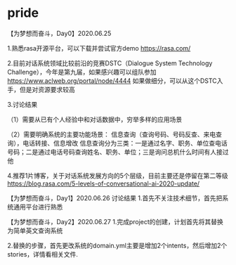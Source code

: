 # pride

【为梦想而奋斗，Day0】2020.06.25

1.熟悉rasa开源平台，可以下载并尝试官方demo
https://rasa.com/

2.目前对话系统领域比较前沿的竞赛DSTC（Dialogue System Technology Challenge），今年是第九届，如果感兴趣可以组队参加
https://www.aclweb.org/portal/node/4444
如果做细分，可以从这个DSTC入手，但是对资源要求较高

3.讨论结果 

（1）需要从已有个人经验中和对话数据中，穷举多样的应用场景

（2）需要明确系统的主要功能场景：
信息查询（查询号码、号码反查、来电查询），电话转接、信息增改
信息查询分为三类：一是通过名字、职务、单位查电话号码；二是通过电话号码查询姓名、职务、单位；三是询问总机什么时间有人接过他

4.推荐1片博客，关于对话系统发展方向的5个层级，目前主要还是停留在第二等级
https://blog.rasa.com/5-levels-of-conversational-ai-2020-update/

【为梦想而奋斗，Day1】2020.06.26
讨论结果
1.首先不关注技术细节，首先把系统通用平台进行熟悉

【为梦想而奋斗，Day2】2020.06.27
1.完成project的创建，计划首先将其替换为简单英文查询系统

2.替换的步骤，首先更改系统的domain.yml主要是增加2个intents，然后增加2个stories，详情看相关文件.